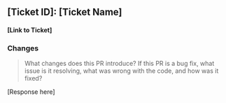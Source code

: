 ## [Ticket ID]: [Ticket Name]
#### [Link to Ticket]

### Changes
> What changes does this PR introduce? If this PR is a bug fix, what issue is it resolving, what was wrong with the code, and how was it fixed?

[Response here]

